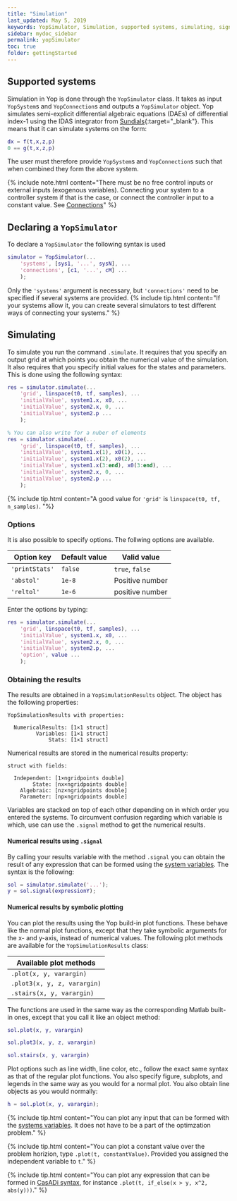 ```yaml
---
title: "Simulation"
last_updated: May 5, 2019
keywords: YopSimulator, Simulation, supported systems, simulating, signal, symbolic, plot
sidebar: mydoc_sidebar
permalink: yopSimulator
toc: true
folder: gettingStarted
---
```

## Supported systems
Simulation in Yop is done through the `YopSimulator` class. It takes as input `YopSystem`s and `YopConnection`s and outputs a `YopSimulator` object. Yop simulates semi-explicit differential algebraic equations (DAEs) of differential index-1 using the IDAS integrator from [Sundials](https://computation.llnl.gov/projects/sundials/idas){:target="_blank"}. This means that it can simulate systems on the form:
```matlab
dx = f(t,x,z,p)
0 == g(t,x,z,p)
```
The user must therefore provide `YopSystem`s and `YopConnection`s such that when combined they form the above system.

{% include note.html content="There must be no free control inputs or external inputs (exogenous variables). Connecting your system to a controller system if that is the case, or connect the controller input to a constant value. See [Connections](connections)" %}

## Declaring a `YopSimulator`
To declare a `YopSimulator` the following syntax is used
```matlab
simulator = YopSimulator(...
    'systems', [sys1, '...', sysN], ...
    'connections', [c1, '...', cM] ...
    );
```
Only the `'systems'` argument is necessary, but `'connections'` need to be specified if several systems are provided.
{% include tip.html content="If your systems allow it, you can create several simulators to test different ways of connecting your systems." %}

## Simulating
To simulate you run the command `.simulate`. It requires that you specify an output grid at which points you obtain the numerical value of the simulation. It also requires that you specify initial values for the states and parameters. This is done using the following syntax:
```matlab
res = simulator.simulate(...
    'grid', linspace(t0, tf, samples), ...
    'initialValue', system1.x, x0, ...
    'initialValue', system2.x, 0, ...
    'initialValue', system2.p ...
    );

% You can also write for a nuber of elements
res = simulator.simulate(...
    'grid', linspace(t0, tf, samples), ...
    'initialValue', system1.x(1), x0(1), ...
    'initialValue', system1.x(2), x0(2), ...
    'initialValue', system1.x(3:end), x0(3:end), ...
    'initialValue', system2.x, 0, ...
    'initialValue', system2.p ...
    );
```

{% include tip.html content="A good value for `'grid'` is `linspace(t0, tf, n_samples)`. "%}

### Options
It is also possible to specify options. The follwing options are available.

|   Option key  |  Default  value | Valid value     |
|---------------|-----------------|-----------------|
|`'printStats'` | `false`         | `true`, `false` |
|`'abstol'`     | `1e-8`          | Positive number |
|`'reltol'`     | `1e-6`          | positive number |

Enter the options by typing:
```matlab
res = simulator.simulate(...
    'grid', linspace(t0, tf, samples), ...
    'initialValue', system1.x, x0, ...
    'initialValue', system2.x, 0, ...
    'initialValue', system2.p, ...
    'option', value ...
    );
```

### Obtaining the results
The results are obtained in a `YopSimulationResults` object. The object has the following properties:
```
YopSimulationResults with properties:

  NumericalResults: [1×1 struct]
         Variables: [1×1 struct]
             Stats: [1×1 struct]
```
Numerical results are stored in the numerical results property:
```
struct with fields:

  Independent: [1×ngridpoints double]
        State: [nx×ngridpoints double]
    Algebraic: [nz×ngridpoints double]
    Parameter: [np×ngridpoints double]
```
Variables are stacked on top of each other depending on in which order you entered the systems. To circumvent confusion regarding which variable is which, use can use the `.signal` method to get the numerical results.

#### Numerical results using `.signal`
By calling your results variable with the method `.signal` you can obtain the result of any expression that can be formed using the [system variables](yopSystem#yopsystem-variables). The syntax is the following:
```matlab
sol = simulator.simulate('...');
y = sol.signal(expressionY);
```

#### Numerical results by symbolic plotting
You can plot the results using the Yop build-in plot functions. These behave like the normal plot functions, except that they take symbolic arguments for the x- and y-axis, instead of numerical values. The following plot methods are available for the `YopSimulationResults` class:

| Available plot methods  |
|-----------|
|`.plot(x, y, varargin)`  |
|`.plot3(x, y, z, varargin)` |
|`.stairs(x, y, varargin)`|

The functions are used in the same way as the corresponding Matlab built-in ones, except that you call it like an object method:
```matlab
sol.plot(x, y, varargin)

sol.plot3(x, y, z, varargin)

sol.stairs(x, y, varargin)
```
Plot options such as line width, line color, etc., follow the exact same syntax as that of the regular plot functions. You also specify figure, subplots, and legends in the same way as you would for a normal plot. You also obtain line objects as you would normally:
```matlab
h = sol.plot(x, y, varargin);
```
{% include tip.html content="You can plot any input that can be formed with the [systems variables](yopSystem#yopsystem-variables). It does not have to be a part of the optimzation problem." %}

{% include tip.html content="You can plot a constant value over the problem horizion, type `.plot(t, constantValue)`. Provided you assigned the independent variable to `t`." %}

{% include tip.html content="You can plot any expression that can be formed in [CasADi syntax](https://web.casadi.org/docs/#list-of-operations), for instance `.plot(t, if_else(x > y, x^2, abs(y)))`." %}
